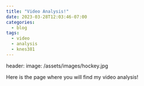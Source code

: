 ```yaml
---
title: "Video Analysis!"
date: 2023-03-28T12:03:46-07:00
categories:
  - blog
tags:
  - video
  - analysis
  - knes381
---
```


header:
  image: /assets/images/hockey.jpg
  

Here is the page where you will find my video analysis!
